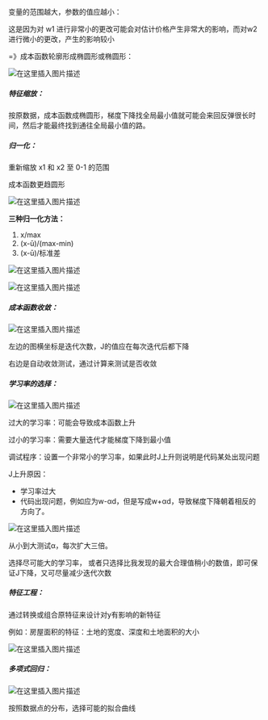 变量的范围越大，参数的值应越小：

这是因为对 w1 进行非常小的更改可能会对估计价格产生非常大的影响，而对w2进行微小的更改，产生的影响较小

=》成本函数轮廓形成椭圆形或椭圆形：

![在这里插入图片描述](https://img-blog.csdnimg.cn/23fc8e0cb7c84d97acdce82d74cd7fde.png)

##### **特征缩放：**

按原数据，成本函数成椭圆形，梯度下降找全局最小值就可能会来回反弹很长时间，然后才能最终找到通往全局最小值的路。

##### **归一化：**

重新缩放 x1 和 x2 至 0-1 的范围

成本函数更趋圆形

![在这里插入图片描述](https://img-blog.csdnimg.cn/6d2da0df92ad4d6399da1eac74314040.png)


**三种归一化方法：**

1.   x/max
2.  (x-ū)/(max-min)
3.  (x-ū)/标准差

![在这里插入图片描述](https://img-blog.csdnimg.cn/a8a7b922358b4d438256435e6b31e13e.png)


![在这里插入图片描述](https://img-blog.csdnimg.cn/c9dc94e425e8422c8d41d562968ab8ad.png)


##### **成本函数收敛：**

![在这里插入图片描述](https://img-blog.csdnimg.cn/9dd7559d84cc4a3198addf2a0ffac6c2.png)


左边的图横坐标是迭代次数，J的值应在每次迭代后都下降

右边是自动收敛测试，通过计算来测试是否收敛

##### **学习率的选择：**

![在这里插入图片描述](https://img-blog.csdnimg.cn/9ea197f27a954da4bee02164fdf0faac.png)


过大的学习率：可能会导致成本函数上升

过小的学习率：需要大量迭代才能梯度下降到最小值

调试程序：设置一个非常小的学习率，如果此时J上升则说明是代码某处出现问题

J上升原因：

- 学习率过大
- 代码出现问题，例如应为w-αd，但是写成w+αd，导致梯度下降朝着相反的方向了。



![在这里插入图片描述](https://img-blog.csdnimg.cn/f25c561159b240ffa9afb86180d0b8c8.png)


从小到大测试α，每次扩大三倍。

选择尽可能大的学习率， 或者只选择比我发现的最大合理值稍小的数值，即可保证J下降，又可尽量减少迭代次数



##### **特征工程：**

通过转换或组合原特征来设计对y有影响的新特征

例如：房屋面积的特征：土地的宽度、深度和土地面积的大小

![在这里插入图片描述](https://img-blog.csdnimg.cn/b597753eabc144119e8dfcd470ef001e.png)


##### **多项式回归：**

![在这里插入图片描述](https://img-blog.csdnimg.cn/db2d43d55662460f8765c84f49fc3b0a.png)


按照数据点的分布，选择可能的拟合曲线

